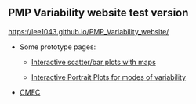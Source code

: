 ## PMP Variability website test version

https://lee1043.github.io/PMP_Variability_website/

- Some prototype pages:

  - [Interactive scatter/bar plots with maps](https://oceanonly.llnl.gov/durack1/dump/170725_JiwooLee/variability_mode/scripts_v1.0/results_v1.2_bookmark/simple_viewer/home.html)
  
  - [Interactive Portrait Plots for modes of variability](https://oceanonly.llnl.gov/gleckler1/pptest/clickable_variability.html)
  
- [CMEC](https://pcmdi.github.io/CMEC/capabilities.html)
